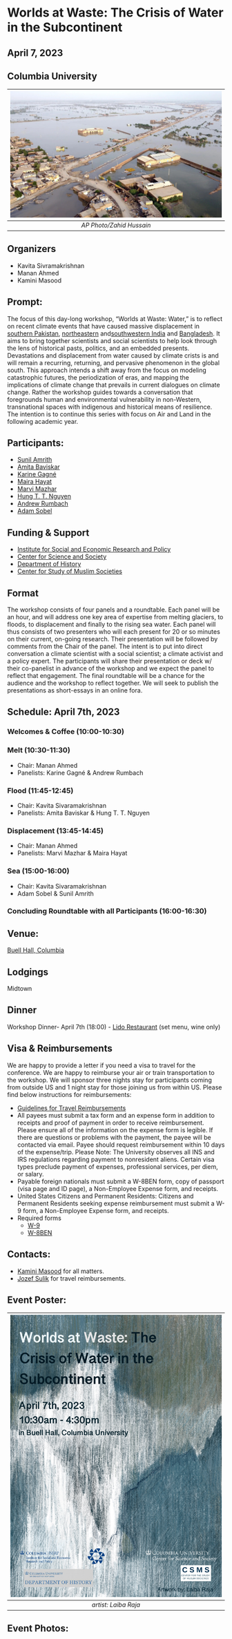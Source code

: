 # Worlds at Waste: The Crisis of Water in the Subcontinent
## April 7, 2023
## Columbia University

| ![WorldatWaste](images/wawcover.jpeg) | 
|:--:| 
| *AP Photo/Zahid Hussain* |


## Organizers
- Kavita Sivramakrishnan
- Manan Ahmed
- Kamini Masood

## Prompt: 
The focus of this day-long workshop, “Worlds at Waste: Water,” is to reflect on recent climate events that have caused massive displacement in [southern Pakistan](https://reliefweb.int/report/pakistan/pakistan-2022-monsoon-floods-situation-report-no-12-5-december-2022), [northeastern](https://www.thethirdpole.net/en/climate/stalled-monsoon-behind-devastating-floods-northeast-india-bangladesh/) and[southwestern India](https://nidm.gov.in/PDF/pubs/ChennailFlood_NIDM2021.pdf) and [Bangladesh](https://www.unicef.org/documents/bangladesh-floods-situation-report-27-june-2022). It aims to bring together scientists and social scientists to help look through the lens of historical pasts, politics, and an embedded presents. Devastations and displacement from water caused by climate crists is and will remain a recurring, returning, and pervasive phenomenon in the global south. This approach intends a shift away from the focus on modeling catastrophic futures, the periodization of eras, and mapping the implications of climate change that prevails in current dialogues on climate change. Rather the workshop guides towards a conversation that foregrounds human and environmental vulnerability in non-Western, transnational spaces with indigenous and historical means of resilience. The intention is to continue this series with focus on Air and Land in the following academic year. 

## Participants:

- [Sunil Amrith](https://history.yale.edu/people/sunil-amrith)
- [Amita Baviskar](https://www.ashoka.edu.in/profile/amita-baviskar/)
- [Karine Gagné](https://socioanthro.uoguelph.ca/people/karine-gagn%C3%A9)
- [Maira Hayat](https://keough.nd.edu/people/maira-hayat/)
- [Marvi Mazhar](https://www.marvimazhar.com/)
- [Hung T. T. Nguyen](https://people.climate.columbia.edu/users/profile/tan-thai-hung-nguyen)
- [Andrew Rumbach](https://andrewrumbach.com/)
- [Adam Sobel](https://www.apam.columbia.edu/faculty/adam-sobel)



## Funding & Support
- [Institute for Social and Economic Research and Policy](https://www.iserp.columbia.edu/)
- [Center for Science and Society](https://scienceandsociety.columbia.edu/)
- [Department of History](http://history.columbia.edu)
- [Center for Study of Muslim Societies](http://csms.columbia.edu)

## Format
The workshop consists of four panels and a roundtable. Each panel will be an hour, and will address one key area of expertise from melting glaciers, to floods, to displacement and finally to the rising sea water. Each panel will thus consists of two presenters who will each present for 20 or so minutes on their current, on-going research. Their presentation will be followed by comments from the Chair of the panel. The intent is to put into direct conversation a climate scientist with a social scientist; a climate activist and a policy expert. The participants will share their presentation or deck w/ their co-panelist in advance of the workshop and we expect the panel to reflect that engagement. The final roundtable will be a chance for the audience and the workshop to reflect together. We will seek to publish the presentations as short-essays in an online fora. 

## Schedule: April 7th, 2023

### Welcomes & Coffee (10:00-10:30)

### Melt (10:30-11:30)
- Chair: Manan Ahmed
- Panelists: Karine Gagné & Andrew Rumbach

### Flood (11:45-12:45)
- Chair: Kavita Sivaramakrishnan
- Panelists: Amita Baviskar & Hung T. T. Nguyen

### Displacement (13:45-14:45)
- Chair: Manan Ahmed
- Panelists: Marvi Mazhar & Maira Hayat

### Sea (15:00-16:00)
- Chair: Kavita Sivaramakrishnan
- Adam Sobel & Sunil Amrith

### Concluding Roundtable with all Participants (16:00-16:30)

## Venue:
[Buell Hall, Columbia](https://www.iserp.columbia.edu/sites/default/files/Directions%20to%20Buell%20Hall.pdf)
 
## Lodgings
Midtown

## Dinner
Workshop Dinner- April 7th (18:00) - [Lido Restaurant](https://www.lidodimanhattan.com/) (set menu, wine only)

## Visa & Reimbursements
We are happy to provide a letter if you need a visa to travel for the conference. We are happy to reimburse your air or train transportation to the workshop. We will sponsor three nights stay for participants coming from outside US and 1 night stay for those joining us from within US. Please find below instructions for reimbursements:
* [Guidelines for Travel Reimbursements](http://history.columbia.edu/resources/reimbursement-and-payment-for-non-cu-employees/)
 * All payees must submit a tax form and an expense form in addition to receipts and proof of payment in order to receive reimbursement. Please ensure all of the information on the expense form is legible. If there are questions or problems with the payment, the payee will be contacted via email. Payee should request reimbursement within 10 days of the expense/trip. Please Note: The University observes all INS and IRS regulations regarding payment to nonresident aliens. Certain visa types preclude payment of expenses, professional services, per diem, or salary.
 * Payable foreign nationals must submit a W-8BEN form, copy of passport (visa page and ID page), a Non-Employee Expense form, and receipts.
 * United States Citizens and Permanent Residents: Citizens and Permanent Residents seeking expense reimbursement must submit a W-9 form, a Non-Employee Expense form, and receipts.
* Required forms
  * [W-9](https://www.irs.gov/pub/irs-pdf/fw9.pdf)
  * [W-8BEN](https://www.irs.gov/pub/irs-pdf/fw8ben.pdf)

## Contacts:
* [Kamini Masood](mailto:km3599@columbia.edu) for all matters.
* [Jozef Sulik](mailto:js5055@columbia.edu) for travel reimbursements.

## Event Poster:
| ![Poster](images/poster.jpg) | 
|:--:| 
| *artist: Laiba Raja* |

## Event Photos:

